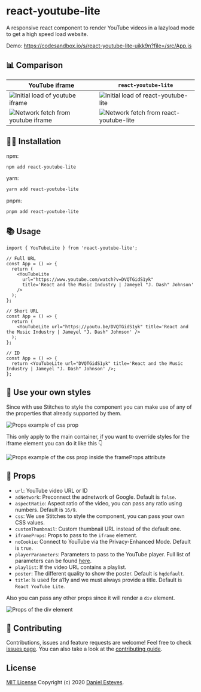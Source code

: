 # react-youtube-lite

A responsive react component to render YouTube videos in a lazyload mode to get a high speed load website.

Demo: https://codesandbox.io/s/react-youtube-lite-uikk9n?file=/src/App.js

## 📊 Comparison

| YouTube iframe                                                                                                                              | `react-youtube-lite`                                                                                                                            |
| ------------------------------------------------------------------------------------------------------------------------------------------- | ----------------------------------------------------------------------------------------------------------------------------------------------- |
| ![Initial load of youtube iframe](https://user-images.githubusercontent.com/31737273/156228816-f6f80dff-eaba-443e-9834-785cf8b8fe8c.png)    | ![Initial load of react-youtube-lite](https://user-images.githubusercontent.com/31737273/156228959-7b3a2c8e-8794-40e7-8a76-3baf72771cb1.png)    |
| ![Network fetch from youtube iframe](https://user-images.githubusercontent.com/31737273/156229073-177dd07e-02d2-473e-8416-21d6e10e3179.png) | ![Network fetch from react-youtube-lite](https://user-images.githubusercontent.com/31737273/156229143-a8740655-9628-437c-b86b-de5462456e23.png) |

## 👨‍💻 Installation

npm:

```bash
npm add react-youtube-lite
```

yarn:

```bash
yarn add react-youtube-lite
```

pnpm:

```bash
pnpm add react-youtube-lite
```

## 📚 Usage

```tsx
import { YouTubeLite } from 'react-youtube-lite';

// Full URL
const App = () => {
  return (
    <YouTubeLite
      url="https://www.youtube.com/watch?v=DVQTGidS1yk"
      title='React and the Music Industry | Jameyel "J. Dash" Johnson'
    />
  );
};

// Short URL
const App = () => {
  return (
    <YouTubeLite url="https://youtu.be/DVQTGidS1yk" title='React and the Music Industry | Jameyel "J. Dash" Johnson' />
  );
};

// ID
const App = () => {
  return <YouTubeLite url="DVQTGidS1yk" title='React and the Music Industry | Jameyel "J. Dash" Johnson' />;
};
```

## 🎨 Use your own styles

Since with use Stitches to style the component you can make use of any of the properties that already supported by them.

![Props example of css prop](https://user-images.githubusercontent.com/31737273/156232642-1c13ea1f-021d-4f33-a3ba-3e34027a9b3b.png)

This only apply to the main container, if you want to override styles for the iframe element you can do it like this 👇

![Props example of the css prop inside the frameProps attribute](https://user-images.githubusercontent.com/31737273/156233437-d5f89019-3dc2-45c8-94e3-c0ba2f8a61d5.png)

## 📝 Props

- `url`: YouTube video URL or ID
- `adNetwork`: Preconnect the adnetwork of Google. Default is `false`.
- `aspectRatio`: Aspect ratio of the video, you can pass any ratio using numbers. Default is `16/9`.
- `css`: We use Stitches to style the component, you can pass your own CSS values.
- `customThumbnail`: Custom thumbnail URL instead of the default one.
- `iframeProps`: Props to pass to the `iframe` element.
- `noCookie`: Connect to YouTube via the Privacy-Enhanced Mode. Default is `true`.
- `playerParameters`: Parameters to pass to the YouTube player. Full list of parameters can be found [here](https://developers.google.com/youtube/player_parameters#Parameters).
- `playlist`: If the video URL contains a playlist.
- `poster`: The different quality to show the poster. Default is `hqdefault`.
- `title`: Is used for a11y and we must always provide a title. Default is `React YouTube Lite`.

Also you can pass any other props since it will render a `div` element.

![Props of the div element](https://user-images.githubusercontent.com/31737273/156232297-271024b2-cf52-4b37-ada5-2329a7e11a11.png)

## 🤝 Contributing

Contributions, issues and feature requests are welcome!
Feel free to check [issues page](https://github.com/danestves/react-youtube-lite/issues). You can also take a look at the [contributing guide](https://github.com/danestves/react-youtube-lite/blob/main/CONTRIBUTING.md).

## License

[MIT License](LICENSE) Copyright (c) 2020 [Daniel Esteves](https://danestves.com/).
